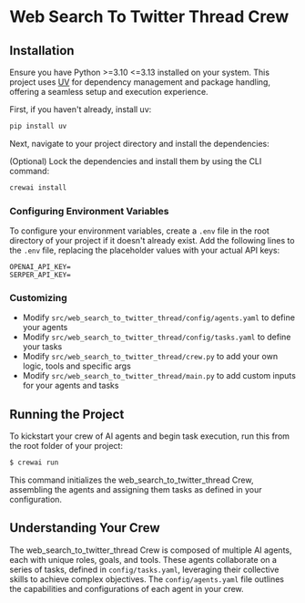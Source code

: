 # Web Search To Twitter Thread Crew

## Installation

Ensure you have Python >=3.10 <=3.13 installed on your system. This project uses [UV](https://docs.astral.sh/uv/) for dependency management and package handling, offering a seamless setup and execution experience.

First, if you haven't already, install uv:

```bash
pip install uv
```

Next, navigate to your project directory and install the dependencies:

(Optional) Lock the dependencies and install them by using the CLI command:
```bash
crewai install
```

### Configuring Environment Variables

To configure your environment variables, create a `.env` file in the root directory of your project if it doesn't already exist. Add the following lines to the `.env` file, replacing the placeholder values with your actual API keys:

```
OPENAI_API_KEY=
SERPER_API_KEY=
```

### Customizing

- Modify `src/web_search_to_twitter_thread/config/agents.yaml` to define your agents
- Modify `src/web_search_to_twitter_thread/config/tasks.yaml` to define your tasks
- Modify `src/web_search_to_twitter_thread/crew.py` to add your own logic, tools and specific args
- Modify `src/web_search_to_twitter_thread/main.py` to add custom inputs for your agents and tasks

## Running the Project

To kickstart your crew of AI agents and begin task execution, run this from the root folder of your project:

```bash
$ crewai run
```

This command initializes the web_search_to_twitter_thread Crew, assembling the agents and assigning them tasks as defined in your configuration.

## Understanding Your Crew

The web_search_to_twitter_thread Crew is composed of multiple AI agents, each with unique roles, goals, and tools. These agents collaborate on a series of tasks, defined in `config/tasks.yaml`, leveraging their collective skills to achieve complex objectives. The `config/agents.yaml` file outlines the capabilities and configurations of each agent in your crew.

